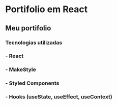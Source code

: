 # Portifolio em React

## Meu portifolio

### Tecnologias utilizadas
### - React
### - MakeStyle
### - Styled Components
### - Hooks (useState, useEffect, useContext)

